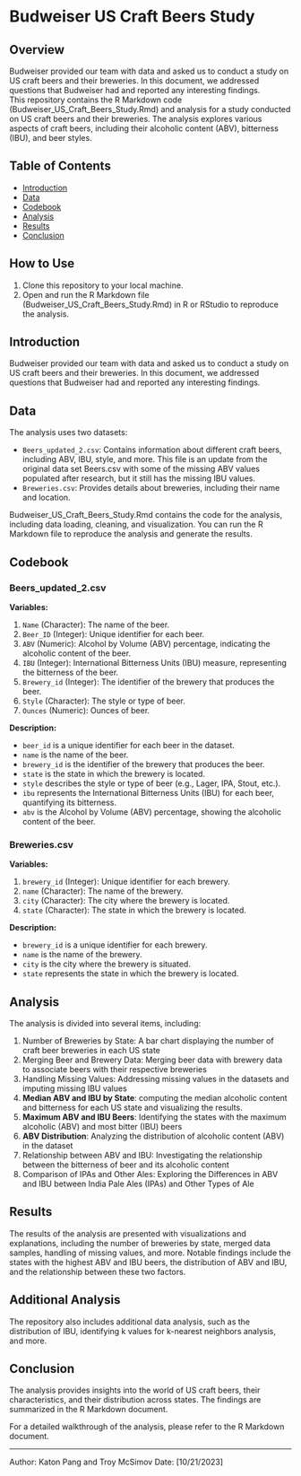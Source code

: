 # Budweiser US Craft Beers Study

## Overview

Budweiser provided our team with data and asked us to conduct a study on US craft beers and their breweries. In this document, we addressed questions that Budweiser had and reported any interesting findings.  
This repository contains the R Markdown code (Budweiser_US_Craft_Beers_Study.Rmd) and analysis for a study conducted on US craft beers and their breweries. The analysis explores various aspects of craft beers, including their alcoholic content (ABV), bitterness (IBU), and beer styles.

## Table of Contents

- [Introduction](#introduction)
- [Data](#data)
- [Codebook](#Codebook)
- [Analysis](#analysis)
- [Results](#results)
- [Conclusion](#conclusion)

## How to Use

1. Clone this repository to your local machine.
2. Open and run the R Markdown file (Budweiser_US_Craft_Beers_Study.Rmd) in R or RStudio to reproduce the analysis.

## Introduction

Budweiser provided our team with data and asked us to conduct a study on US craft beers and their breweries. In this document, we addressed questions that Budweiser had and reported any interesting findings.

## Data

The analysis uses two datasets:
- `Beers_updated_2.csv`: Contains information about different craft beers, including ABV, IBU, style, and more. This file is an update from the original data set Beers.csv with some of the missing ABV values populated after research, but it still has the missing IBU values.
- `Breweries.csv`: Provides details about breweries, including their name and location.

Budweiser_US_Craft_Beers_Study.Rmd contains the code for the analysis, including data loading, cleaning, and visualization. You can run the R Markdown file to reproduce the analysis and generate the results.  

## Codebook

### Beers_updated_2.csv

**Variables:**

1. `Name` (Character): The name of the beer.
2. `Beer_ID` (Integer): Unique identifier for each beer.
3. `ABV` (Numeric): Alcohol by Volume (ABV) percentage, indicating the alcoholic content of the beer.
4. `IBU` (Integer): International Bitterness Units (IBU) measure, representing the bitterness of the beer.
5. `Brewery_id` (Integer): The identifier of the brewery that produces the beer.
6. `Style` (Character): The style or type of beer.
7. `Ounces` (Numeric): Ounces of beer.

**Description:**

- `beer_id` is a unique identifier for each beer in the dataset.
- `name` is the name of the beer.
- `brewery_id` is the identifier of the brewery that produces the beer.
- `state` is the state in which the brewery is located.
- `style` describes the style or type of beer (e.g., Lager, IPA, Stout, etc.).
- `ibu` represents the International Bitterness Units (IBU) for each beer, quantifying its bitterness.
- `abv` is the Alcohol by Volume (ABV) percentage, showing the alcoholic content of the beer.

### Breweries.csv

**Variables:**

1. `brewery_id` (Integer): Unique identifier for each brewery.
2. `name` (Character): The name of the brewery.
3. `city` (Character): The city where the brewery is located.
4. `state` (Character): The state in which the brewery is located.

**Description:**

- `brewery_id` is a unique identifier for each brewery.
- `name` is the name of the brewery.
- `city` is the city where the brewery is situated.
- `state` represents the state in which the brewery is located.

## Analysis

The analysis is divided into several items, including:

1. Number of Breweries by State: A bar chart displaying the number of craft beer breweries in each US state
2. Merging Beer and Brewery Data: Merging beer data with brewery data to associate beers with their respective breweries
3. Handling Missing Values: Addressing missing values in the datasets and imputing missing IBU values
4. **Median ABV and IBU by State**: computing the median alcoholic content and bitterness for each US state and visualizing the results.
5. **Maximum ABV and IBU Beers**: Identifying the states with the maximum alcoholic (ABV) and most bitter (IBU) beers
6. **ABV Distribution**: Analyzing the distribution of alcoholic content (ABV) in the dataset
7. Relationship between ABV and IBU: Investigating the relationship between the bitterness of beer and its alcoholic content
8. Comparison of IPAs and Other Ales: Exploring the Differences in ABV and IBU between India Pale Ales (IPAs) and Other Types of Ale

## Results

The results of the analysis are presented with visualizations and explanations, including the number of breweries by state, merged data samples, handling of missing values, and more. Notable findings include the states with the highest ABV and IBU beers, the distribution of ABV and IBU, and the relationship between these two factors.

## Additional Analysis

The repository also includes additional data analysis, such as the distribution of IBU, identifying k values for k-nearest neighbors analysis, and more.

## Conclusion

The analysis provides insights into the world of US craft beers, their characteristics, and their distribution across states. The findings are summarized in the R Markdown document.

For a detailed walkthrough of the analysis, please refer to the R Markdown document.

---
Author: Katon Pang and Troy McSimov
Date: [10/21/2023]
